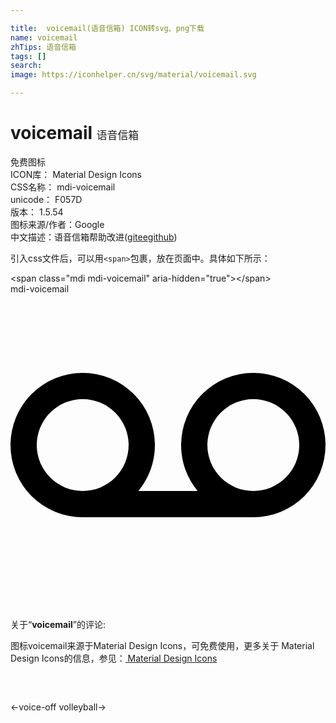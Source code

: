 ```yaml
---

title:  voicemail(语音信箱) ICON转svg、png下载
name: voicemail
zhTips: 语音信箱
tags: []
search: 
image: https://iconhelper.cn/svg/material/voicemail.svg

---
```


# voicemail  <small style="font-size: 60%;font-weight: 100">语音信箱</small>


<div class="detail-page">
<p>
<span><span class="badge-success badge">免费图标</span> </span>
<br/>
<span>
ICON库：
<span class="badge-secondary badge">Material Design Icons</span> 
</span>
<br/>
<span>
CSS名称：
<span class="badge-secondary badge">mdi-voicemail</span> 
</span>
<br/>
<span>
unicode：
<span class="badge-secondary badge">F057D</span> 
<copy-btn content='F057D' btn-title=""></copy-btn>
<copy-btn :content='String.fromCodePoint(parseInt("F057D", 16))' btn-title="复制U"></copy-btn>
</span>
<br/>
<span>
版本：
<span class="badge-secondary badge">1.5.54</span> 
</span>
<br/>
<span>图标来源/作者：<span class="badge-light badge">Google</span></span> 
<br/>
<span class="zh-detail">中文描述：<span class="badge-primary badge">语音信箱</span><span class="help-link"><span>帮助改进</span>(<a href="https://gitee.com/liuwave/icon-helper/edit/master/json/material/voicemail.json" target="_blank" rel="noopener noreferrer">gitee</a><a href="https://github.com/liuwave/icon-helper/edit/master/json/material/voicemail.json" target="_blank" rel="noopener noreferrer">github</a></span>)</span><br/>
</p>
</div>
<div class="alert alert-dark">
  <i class="mdi mdi-voicemail mdi-48px"></i>
  <i class="mdi mdi-voicemail mdi-36px"></i>
  <i class="mdi mdi-voicemail mdi-24px"></i>
  <i class="mdi mdi-voicemail mdi-18px"></i>
</div>
<div>
  <p>引入css文件后，可以用<code>&lt;span&gt;</code>包裹，放在页面中。具体如下所示：    
  </p>
  <div class="alert alert-primary" style="font-size: 14px">
    &lt;span class="mdi mdi-voicemail" aria-hidden="true"&gt;&lt;/span&gt;
    <copy-btn content='<span class="mdi mdi-voicemail" aria-hidden="true"></span>'></copy-btn>
  </div>
  <div class="alert alert-secondary">
    <i class="mdi mdi-voicemail"
    style="font-size: 24px"
    aria-hidden="true"></i> mdi-voicemail
    <copy-btn content="mdi-voicemail" btn-title="复制图标名称"></copy-btn>
  </div>
</div>
<div id="svg" class="svg-wrap">
<svg xmlns="http://www.w3.org/2000/svg" viewBox="0 0 24 24"><path d="M18.5,15A3.5,3.5 0 0,1 15,11.5A3.5,3.5 0 0,1 18.5,8A3.5,3.5 0 0,1 22,11.5A3.5,3.5 0 0,1 18.5,15M5.5,15A3.5,3.5 0 0,1 2,11.5A3.5,3.5 0 0,1 5.5,8A3.5,3.5 0 0,1 9,11.5A3.5,3.5 0 0,1 5.5,15M18.5,6A5.5,5.5 0 0,0 13,11.5C13,12.83 13.47,14.05 14.26,15H9.74C10.53,14.05 11,12.83 11,11.5A5.5,5.5 0 0,0 5.5,6A5.5,5.5 0 0,0 0,11.5A5.5,5.5 0 0,0 5.5,17H18.5A5.5,5.5 0 0,0 24,11.5A5.5,5.5 0 0,0 18.5,6Z" /></svg>
</div>
<detail full-name='mdi-voicemail'></detail>
<div class="icon-detail__container">
<p>关于“<b>voicemail</b>”的评论:</p>
</div>
<Vssue title="关于“voicemail”的评论" />    
<div><p>图标voicemail来源于Material Design Icons，可免费使用，更多关于 Material Design Icons的信息，参见：<a target="_blank" href="https://iconhelper.cn/material.html"> Material Design Icons</a>
</p></div>

<div style="padding:2rem 0 " class="page-nav"><p class="inner"><span class="prev">←<router-link to="/icon/voice-off.html">voice-off</router-link></span> <span class="next"><router-link to="/icon/volleyball.html">volleyball</router-link>→</span></p></div>

